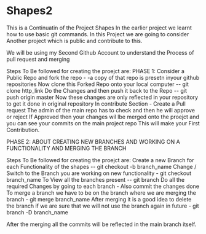 # Shapes2

This is  a Continuatin of the Project Shapes
In the earlier project we learnt how to use basic git commands.
In this Project we are going to consider Another project which is public and contribute to this.

We will be using my Second Github Account to understand the Process of pull request and merging

Steps To Be followed for creating the proejct are:
PHASE 1:
  Consider a Public Repo and fork the repo - -a copy of that repo is presetn inyour github repositories
  Now clone this Forked Repo onto your local computer -- git clone http_link
  Do the Changes and then push it back to the Repo -- git push origin master
  Now these changes are only reflected in your repository to get it done in original repository
  In contribute Section - Create a Pull request
  The admin of the main repo has to check and then he will approve or reject
  If Approved then your changes wil lbe merged onto the proejct and you can see your commits on the main project repo
  This will make your First Contribution.

PHASE 2:
ABOUT CREATING NEW BRANCHES AND WORKING ON A FUNCTIONALITY AND MERGING THE BRANCH


Steps To Be followed for creating the proejct are:
  Create a new Branch for each Functionality of the shapes -- git checkout -b branch_name
  Change / Switch to the Branch you are working on new functionality - git checkout branch_name
  To View all the branches present -- git branch
  Do all the required Changes by going to each branch - Also commit the changes done
  To merge a branch we have to be on the branch where we are merging the branch - git merge branch_name
  After merging it is a good idea to delete the branch if we are sure that we will not use the branch again in future - git branch -D branch_name
  
  After the merging all the commits will be reflected in the main branch itself.
  
